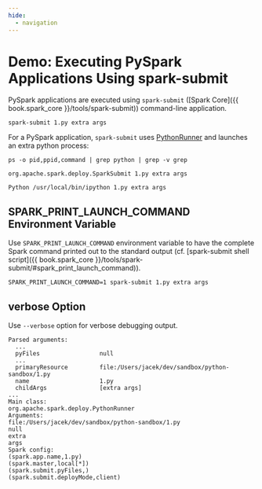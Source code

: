 ```yaml
---
hide:
  - navigation
---
```


# Demo: Executing PySpark Applications Using spark-submit

PySpark applications are executed using `spark-submit` ([Spark Core]({{ book.spark_core }}/tools/spark-submit)) command-line application.

```text
spark-submit 1.py extra args
```

For a PySpark application, `spark-submit` uses [PythonRunner](../PythonRunner.md) and launches an extra python process:

```text
ps -o pid,ppid,command | grep python | grep -v grep
```

```text
org.apache.spark.deploy.SparkSubmit 1.py extra args
```

```text
Python /usr/local/bin/ipython 1.py extra args
```

## SPARK_PRINT_LAUNCH_COMMAND Environment Variable

Use `SPARK_PRINT_LAUNCH_COMMAND` environment variable to have the complete Spark command printed out to the standard output (cf. [spark-submit shell script]({{ book.spark_core }}/tools/spark-submit/#spark_print_launch_command)).

```text
SPARK_PRINT_LAUNCH_COMMAND=1 spark-submit 1.py extra args
```

## verbose Option

Use `--verbose` option for verbose debugging output.

```text
Parsed arguments:
  ...
  pyFiles                 null
  ...
  primaryResource         file:/Users/jacek/dev/sandbox/python-sandbox/1.py
  name                    1.py
  childArgs               [extra args]
...
Main class:
org.apache.spark.deploy.PythonRunner
Arguments:
file:/Users/jacek/dev/sandbox/python-sandbox/1.py
null
extra
args
Spark config:
(spark.app.name,1.py)
(spark.master,local[*])
(spark.submit.pyFiles,)
(spark.submit.deployMode,client)
```
